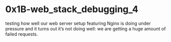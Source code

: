 # 0x1B-web_stack_debugging_4
 testing how well our web server setup featuring Nginx is doing under pressure and it turns out it’s not doing well: we are getting a huge amount of failed requests.
